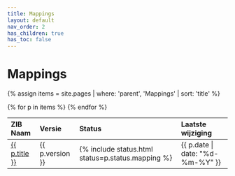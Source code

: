 ```yaml
---
title: Mappings
layout: default
nav_order: 2
has_children: true
has_toc: false
---
```


# Mappings

{% assign items = site.pages | where: 'parent', 'Mappings' | sort: 'title' %}
<table>
    <thead align="left">
        <tr>
            <th>ZIB Naam</th>
            <th>Versie</th>
            <th>Status</th>
            <th>Laatste wijziging</th>
        </tr>
    </thead>
    <tbody>
        {% for p in items %}
        <tr>
            <td><a href="{{p.url}}">{{ p.title }}</a></td>
            <td>{{ p.version }}</td>
            <td>{% include status.html status=p.status.mapping %}</td>
            <td>{{ p.date | date: "%d-%m-%Y" }}</td>
        </tr>
        {% endfor %}
    </tbody>
</table>
